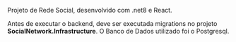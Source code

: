 Projeto de Rede Social, desenvolvido com .net8 e React.

Antes de executar o backend, deve ser executada migrations no projeto **SocialNetwork.Infrastructure**.
O Banco de Dados utilizado foi o Postgresql.
